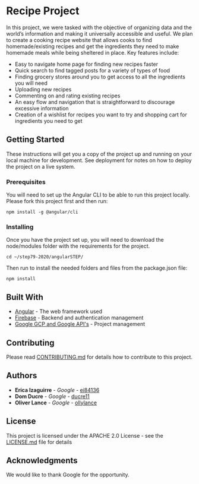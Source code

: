 # Recipe Project
In this project, we were tasked with the objective of organizing data and the world’s information and making it universally accessible and useful. 
We plan to create a cooking recipe website that allows cooks to find homemade/existing recipes and get the ingredients they need to make homemade meals
while being sheltered in place. Key features include:

- Easy to navigate home page for finding new recipes faster
- Quick search to find tagged posts for a variety of types of food
- Finding grocery stores around you to get access to all the ingredients you will need
- Uploading new recipes
- Commenting on and rating existing recipes
- An easy flow and navigation that is straightforward to discourage excessive information
- Creation of a wishlist for recipes you want to try and shopping cart for ingredients you need to get

## Getting Started

These instructions will get you a copy of the project up and running on your local machine for development. See deployment for notes on how to deploy
the project on a live system.

### Prerequisites

You will need to set up the Angular CLI to be able to run this project locally. Please fork this project first and then run:

```
npm install -g @angular/cli
```

### Installing

Once you have the project set up, you will need to download the node/modules folder with the requirements for the project.

```
cd ~/step79-2020/angularSTEP/
```

Then run to install the needed folders and files from the package.json file:

```
npm install
```

## Built With

* [Angular](https://angular.io/) - The web framework used
* [Firebase](https://firebase.google.com/) - Backend and authentication management
* [Google GCP and Google API's](https://cloud.google.com/gcp/) - Project management

## Contributing

Please read [CONTRIBUTING.md](https://github.com/googleinterns/.github/blob/master/CONTRIBUTING.md) for details how to contribute to this project.

## Authors

* **Erica Izaguirre** - *Google* - [ei84136](https://github.com/ei84136)
* **Dom Ducre** - *Google* - [ducre11](https://github.com/ducre11)
* **Oliver Lance** - *Google* - [ollylance](https://github.com/ollylance)

## License

This project is licensed under the APACHE 2.0 License - see the [LICENSE.md](LICENSE.md) file for details

## Acknowledgments

We would like to thank Google for the opportunity. 